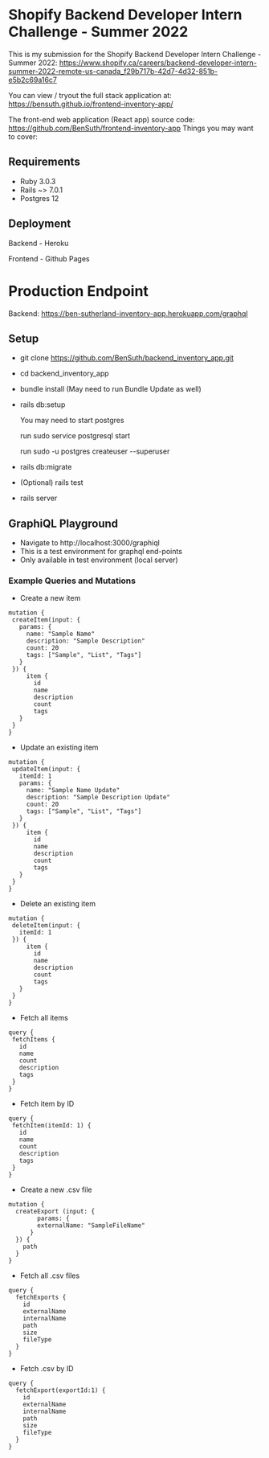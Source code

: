 # Shopify Backend Developer Intern Challenge - Summer 2022

This is my submission for the Shopify Backend Developer Intern Challenge - Summer 2022: https://www.shopify.ca/careers/backend-developer-intern-summer-2022-remote-us-canada_f29b717b-42d7-4d32-851b-e5b2c69a16c7

You can view / tryout the full stack application at: https://bensuth.github.io/frontend-inventory-app/

The front-end web application (React app) source code: https://github.com/BenSuth/frontend-inventory-app
Things you may want to cover:

## Requirements
- Ruby 3.0.3
- Rails ~> 7.0.1
- Postgres 12  

## Deployment
Backend - Heroku

Frontend - Github Pages

# Production Endpoint
Backend: https://ben-sutherland-inventory-app.herokuapp.com/graphql

## Setup
- git clone https://github.com/BenSuth/backend_inventory_app.git
- cd backend_inventory_app
- bundle install (May need to run Bundle Update as well)
- rails db:setup 
  
  You may need to start postgres

  run sudo service postgresql start
  
  run sudo -u postgres createuser --superuser <Name>

- rails db:migrate
- (Optional) rails test
- rails server
  
## GraphiQL Playground
- Navigate to http://localhost:3000/graphiql
- This is a test environment for graphql end-points
- Only available in test environment (local server)

### Example Queries and Mutations
- Create a new item
 ```
mutation {
  createItem(input: {
    params: {
      name: "Sample Name"
      description: "Sample Description"
      count: 20
      tags: ["Sample", "List", "Tags"]
    }
  }) {
      item {
        id
        name
        description
        count
        tags
    }
  }
}
```
- Update an existing item
 ```
mutation {
  updateItem(input: {
    itemId: 1
  	params: {
      name: "Sample Name Update"
      description: "Sample Description Update"
      count: 20
      tags: ["Sample", "List", "Tags"]
    }
  }) {
      item {
        id
        name
        description
        count
        tags
    }
  }
}
```
- Delete an existing item
 ```
mutation {
  deleteItem(input: {
    itemId: 1
  }) {
      item {
        id
        name
        description
        count
        tags
    }
  }
}
```
  
- Fetch all items
 ```
query {
  fetchItems {
    id
    name
    count
    description
    tags
  }
}
```
  
- Fetch item by ID
 ```
query {
  fetchItem(itemId: 1) {
    id
    name
    count
    description
    tags
  }
}
```
- Create a new .csv file
```
mutation {
  createExport (input: {
    	params: {
        externalName: "SampleFileName"
      }
  }) {
    path
  }
}
```
- Fetch all .csv files
```
query {
  fetchExports {
    id
    externalName
    internalName
    path
    size
    fileType
  }
}
```
  
- Fetch .csv by ID
```
query {
  fetchExport(exportId:1) {
    id
    externalName
    internalName
    path
    size
    fileType
  }
}
```
  



